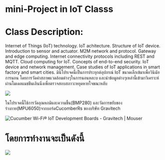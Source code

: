 # mini-Project in IoT Classs

# Class Description:

Internet of Things (IoT) technology. IoT achitecture. Structure of IoT device. Introduction to sensor and actuator. M2M network and protocol. Gateway and edge computing. Internet connectivity protocols including REST and MQTT. Cloud computing for IoT. Concepts of end-to-end security. IoT device and network management. Case studies of IoT applications in smart factory and smart cities.
มินิโปรเจคนี้เป็นการประยุกต์อุปกรณ์ IoT ขนาดเล็กเข้มาเพื่อวินิฉัยการนอน โดยการวัดค่าสภาพแวดล้อมต่างๆในการนอนหละบ และนำข้อมูลต่างๆเหล่านี้เข้ามาวิเคราะห์ผ่านโมเดลแมชชีนเลินนิ่งเพื่อตรวจสอบสภาวะหยุดหายใจขณะหลับ

![](https://paper-attachments.dropbox.com/s_E070B99CBE1E1D919C276A11170FC796926E829257EA7669DE2940C8EBDCE03B_1636343985266_sleepDinoges1.png)


ในโปรเจคนี้ใช้การวัดอุณหภมิและความชื้น(BMP280) และวัดการขยับของร่างกาย(MPU6050)จากบอร์ดCucomberRs ของบริษัท Gravitech 

![Cucumber Wi-Fi® IoT Development Boards - Gravitech | Mouser](https://th.mouser.com/images/marketingid/2020/microsites/167221696/Gravitech_Cucumber_PD.png)

# โดยการทำงานจะเป็นดังนี้
![](https://paper-attachments.dropbox.com/s_E070B99CBE1E1D919C276A11170FC796926E829257EA7669DE2940C8EBDCE03B_1636345361172_image.png)


